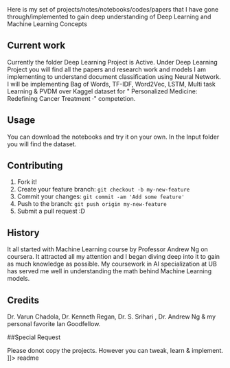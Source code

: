 
<snippet>
  <content><![CDATA[
# ${1:Complete repository from Machine Learning to Deep Learning}

Here is my set of projects/notes/notebooks/codes/papers that I have gone through/implemented
to gain deep understanding of Deep Learning and Machine Learning Concepts

## Current work

Currently the folder Deep Learning Project is Active.
Under Deep Learning Project you will find all the papers and research work and models I am implementing
to understand document classification using Neural Network.
I will be implementing Bag of Words, TF-IDF, Word2Vec, LSTM, Multi task Learning & PVDM
over Kaggel dataset for " Personalized Medicine: Redefining Cancer Treatment ·" competetion.

## Usage

You can download the notebooks and try it on your own.
In the Input folder you will find the dataset.

## Contributing

1. Fork it!
2. Create your feature branch: `git checkout -b my-new-feature`
3. Commit your changes: `git commit -am 'Add some feature'`
4. Push to the branch: `git push origin my-new-feature`
5. Submit a pull request :D

## History

It all started with Machine Learning course by Professor Andrew Ng on coursera.
It attracted all my attention and I began diving deep into it to gain as much knowledge as possible.
My coursework in AI specialization at UB has served me well in understanding the math behind Machine Learning models.

## Credits

Dr. Varun Chadola, Dr. Kenneth Regan, Dr. S. Srihari , Dr. Andrew Ng & my personal favorite Ian Goodfellow.

##Special Request

Please donot copy the projects. However you can tweak, learn & implement.
]]></content>
  <tabTrigger>readme</tabTrigger>
</snippet>